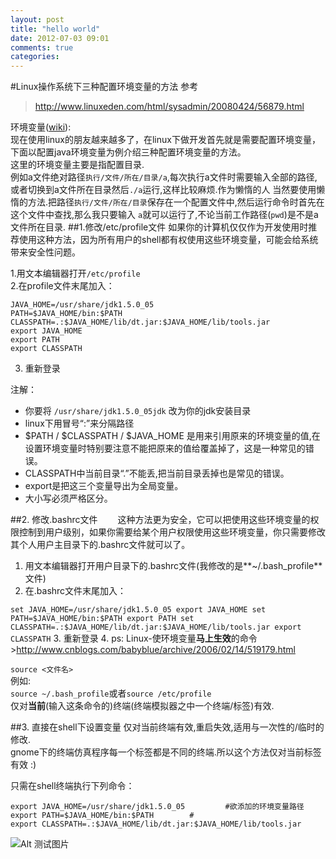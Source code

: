 ```yaml
---
layout: post
title: "hello world"
date: 2012-07-03 09:01
comments: true
categories: 
---
```


#Linux操作系统下三种配置环境变量的方法
参考 
>http://www.linuxeden.com/html/sysadmin/20080424/56879.html  

环境变量([wiki](http://zh.wikipedia.org/wiki/%E7%8E%AF%E5%A2%83%E5%8F%98%E9%87%8F)):  
现在使用linux的朋友越来越多了，在linux下做开发首先就是需要配置环境变量，下面以配置java环境变量为例介绍三种配置环境变量的方法。  
这里的环境变量主要是指配置目录.  
例如a文件绝对路径`执行/文件/所在/目录/a`,每次执行a文件时需要输入全部的路径,或者切换到a文件所在目录然后`./a`运行,这样比较麻烦.作为懒惰的人
当然要使用懒惰的方法.把路径`执行/文件/所在/目录`保存在一个配置文件中,然后运行命令时首先在这个文件中查找,那么我只要输入
`a`就可以运行了,不论当前工作路径(`pwd`)是不是a文件所在目录.
##1.修改/etc/profile文件
如果你的计算机仅仅作为开发使用时推荐使用这种方法，因为所有用户的shell都有权使用这些环境变量，可能会给系统带来安全性问题。
 
1.用文本编辑器打开<code>/etc/profile</code><br>
2.在profile文件末尾加入：<br>

	JAVA_HOME=/usr/share/jdk1.5.0_05
	PATH=$JAVA_HOME/bin:$PATH
	CLASSPATH=.:$JAVA_HOME/lib/dt.jar:$JAVA_HOME/lib/tools.jar
	export JAVA_HOME
	export PATH
	export CLASSPATH

3. 重新登录
 
注解：

* 你要将 <code>/usr/share/jdk1.5.0_05jdk</code> 改为你的jdk安装目录
* linux下用冒号“:”来分隔路径
* $PATH / $CLASSPATH / $JAVA_HOME 是用来引用原来的环境变量的值,在设置环境变量时特别要注意不能把原来的值给覆盖掉了，这是一种常见的错误。
* CLASSPATH中当前目录“.”不能丢,把当前目录丢掉也是常见的错误。
* export是把这三个变量导出为全局变量。
* 大小写必须严格区分。
 
##2. 修改.bashrc文件　　
这种方法更为安全，它可以把使用这些环境变量的权限控制到用户级别，如果你需要给某个用户权限使用这些环境变量，你只需要修改其个人用户主目录下的.bashrc文件就可以了。
 
1. 用文本编辑器打开用户目录下的.bashrc文件(我修改的是**~/.bash_profile**文件)
2. 在.bashrc文件末尾加入：

`
	set JAVA_HOME=/usr/share/jdk1.5.0_05
	export JAVA_HOME
	set PATH=$JAVA_HOME/bin:$PATH
	export PATH
	set CLASSPATH=.:$JAVA_HOME/lib/dt.jar:$JAVA_HOME/lib/tools.jar
	export CLASSPATH
`
3. 重新登录
4. ps: Linux-使环境变量**马上生效**的命令>http://www.cnblogs.com/babyblue/archive/2006/02/14/519179.html

`source <文件名> `  
例如:  
`source ~/.bash_profile`或者`source /etc/profile`   
仅对**当前**(输入这条命令的)终端(终端模拟器之中一个终端/标签)有效.

##3. 直接在shell下设置变量
仅对当前终端有效,重启失效,适用与一次性的/临时的修改.  
gnome下的终端仿真程序每一个标签都是不同的终端.所以这个方法仅对当前标签有效 :)
 
只需在shell终端执行下列命令：

	export JAVA_HOME=/usr/share/jdk1.5.0_05       	#欲添加的环境变量路径
	export PATH=$JAVA_HOME/bin:$PATH		#
	export CLASSPATH=.:$JAVA_HOME/lib/dt.jar:$JAVA_HOME/lib/tools.jar
	
	
![Alt 测试图片](http://cimg2.163.com/catchpic/1/1A/1AE6BA37579B21A3D3C40BB58643952C.jpg)
